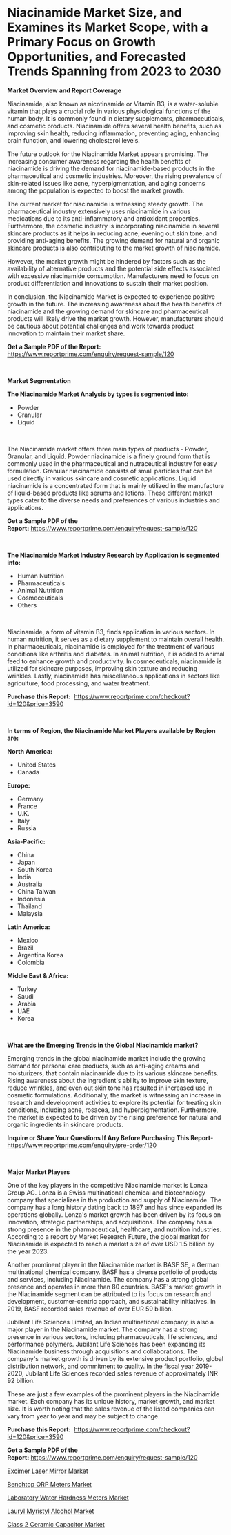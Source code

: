 <p><h1>Niacinamide Market Size, and Examines its Market Scope, with a Primary Focus on Growth Opportunities, and Forecasted Trends Spanning from 2023 to 2030</h1></p><p><strong>Market Overview and Report Coverage</strong></p>
<p><p>Niacinamide, also known as nicotinamide or Vitamin B3, is a water-soluble vitamin that plays a crucial role in various physiological functions of the human body. It is commonly found in dietary supplements, pharmaceuticals, and cosmetic products. Niacinamide offers several health benefits, such as improving skin health, reducing inflammation, preventing aging, enhancing brain function, and lowering cholesterol levels.</p><p>The future outlook for the Niacinamide Market appears promising. The increasing consumer awareness regarding the health benefits of niacinamide is driving the demand for niacinamide-based products in the pharmaceutical and cosmetic industries. Moreover, the rising prevalence of skin-related issues like acne, hyperpigmentation, and aging concerns among the population is expected to boost the market growth.</p><p>The current market for niacinamide is witnessing steady growth. The pharmaceutical industry extensively uses niacinamide in various medications due to its anti-inflammatory and antioxidant properties. Furthermore, the cosmetic industry is incorporating niacinamide in several skincare products as it helps in reducing acne, evening out skin tone, and providing anti-aging benefits. The growing demand for natural and organic skincare products is also contributing to the market growth of niacinamide.</p><p>However, the market growth might be hindered by factors such as the availability of alternative products and the potential side effects associated with excessive niacinamide consumption. Manufacturers need to focus on product differentiation and innovations to sustain their market position.</p><p>In conclusion, the Niacinamide Market is expected to experience positive growth in the future. The increasing awareness about the health benefits of niacinamide and the growing demand for skincare and pharmaceutical products will likely drive the market growth. However, manufacturers should be cautious about potential challenges and work towards product innovation to maintain their market share.</p></p>
<p><strong>Get a Sample PDF of the Report:</strong> <a href="https://www.reportprime.com/enquiry/request-sample/120">https://www.reportprime.com/enquiry/request-sample/120</a></p>
<p>&nbsp;</p>
<p><strong>Market Segmentation</strong></p>
<p><strong>The Niacinamide Market Analysis by types is segmented into:</strong></p>
<p><ul><li>Powder</li><li>Granular</li><li>Liquid</li></ul></p>
<p>&nbsp;</p>
<p><p>The Niacinamide market offers three main types of products - Powder, Granular, and Liquid. Powder niacinamide is a finely ground form that is commonly used in the pharmaceutical and nutraceutical industry for easy formulation. Granular niacinamide consists of small particles that can be used directly in various skincare and cosmetic applications. Liquid niacinamide is a concentrated form that is mainly utilized in the manufacture of liquid-based products like serums and lotions. These different market types cater to the diverse needs and preferences of various industries and applications.</p></p>
<p><strong>Get a Sample PDF of the Report:</strong>&nbsp;<a href="https://www.reportprime.com/enquiry/request-sample/120">https://www.reportprime.com/enquiry/request-sample/120</a></p>
<p>&nbsp;</p>
<p><strong>The Niacinamide Market Industry Research by Application is segmented into:</strong></p>
<p><ul><li>Human Nutrition</li><li>Pharmaceuticals</li><li>Animal Nutrition</li><li>Cosmeceuticals</li><li>Others</li></ul></p>
<p>&nbsp;</p>
<p><p>Niacinamide, a form of vitamin B3, finds application in various sectors. In human nutrition, it serves as a dietary supplement to maintain overall health. In pharmaceuticals, niacinamide is employed for the treatment of various conditions like arthritis and diabetes. In animal nutrition, it is added to animal feed to enhance growth and productivity. In cosmeceuticals, niacinamide is utilized for skincare purposes, improving skin texture and reducing wrinkles. Lastly, niacinamide has miscellaneous applications in sectors like agriculture, food processing, and water treatment.</p></p>
<p><strong>Purchase this Report:</strong>&nbsp; <a href="https://www.reportprime.com/checkout?id=120&price=3590">https://www.reportprime.com/checkout?id=120&price=3590</a></p>
<p>&nbsp;</p>
<p><strong>In terms of Region, the Niacinamide Market Players available by Region are:</strong></p>
<p>
    <p> <strong> North America: </strong>
        <ul>
            <li>United States</li>
            <li>Canada</li>
        </ul>
        </p> 
    <p> <strong> Europe: </strong>
        <ul>
            <li>Germany</li>
            <li>France</li>
            <li>U.K.</li>
            <li>Italy</li>
            <li>Russia</li>
        </ul>
        </p> 
    <p> <strong> Asia-Pacific: </strong>
        <ul>
            <li>China</li>
            <li>Japan</li>
            <li>South Korea</li>
            <li>India</li>
            <li>Australia</li>
            <li>China Taiwan</li>
            <li>Indonesia</li>
            <li>Thailand</li>
            <li>Malaysia</li>
        </ul>
        </p> 
    <p> <strong> Latin America: </strong>
        <ul>
            <li>Mexico</li>
            <li>Brazil</li>
            <li>Argentina Korea</li>
            <li>Colombia</li>
        </ul>
        </p> 
    <p> <strong> Middle East & Africa: </strong>
        <ul>
            <li>Turkey</li>
            <li>Saudi</li>
            <li>Arabia</li>
            <li>UAE</li>
            <li>Korea</li>
        </ul>
    </p>
    </p>
<p>&nbsp;</p>
<p><strong>What are the Emerging Trends in the Global Niacinamide market?</strong></p>
<p><p>Emerging trends in the global niacinamide market include the growing demand for personal care products, such as anti-aging creams and moisturizers, that contain niacinamide due to its various skincare benefits. Rising awareness about the ingredient's ability to improve skin texture, reduce wrinkles, and even out skin tone has resulted in increased use in cosmetic formulations. Additionally, the market is witnessing an increase in research and development activities to explore its potential for treating skin conditions, including acne, rosacea, and hyperpigmentation. Furthermore, the market is expected to be driven by the rising preference for natural and organic ingredients in skincare products.</p></p>
<p><strong>Inquire or Share Your Questions If Any Before Purchasing This Report</strong>- <a href="https://www.reportprime.com/enquiry/pre-order/120">https://www.reportprime.com/enquiry/pre-order/120</a></p>
<p>&nbsp;</p>
<p><strong>Major Market Players</strong></p>
<p><p>One of the key players in the competitive Niacinamide market is Lonza Group AG. Lonza is a Swiss multinational chemical and biotechnology company that specializes in the production and supply of Niacinamide. The company has a long history dating back to 1897 and has since expanded its operations globally. Lonza's market growth has been driven by its focus on innovation, strategic partnerships, and acquisitions. The company has a strong presence in the pharmaceutical, healthcare, and nutrition industries. According to a report by Market Research Future, the global market for Niacinamide is expected to reach a market size of over USD 1.5 billion by the year 2023.</p><p>Another prominent player in the Niacinamide market is BASF SE, a German multinational chemical company. BASF has a diverse portfolio of products and services, including Niacinamide. The company has a strong global presence and operates in more than 80 countries. BASF's market growth in the Niacinamide segment can be attributed to its focus on research and development, customer-centric approach, and sustainability initiatives. In 2019, BASF recorded sales revenue of over EUR 59 billion.</p><p>Jubilant Life Sciences Limited, an Indian multinational company, is also a major player in the Niacinamide market. The company has a strong presence in various sectors, including pharmaceuticals, life sciences, and performance polymers. Jubilant Life Sciences has been expanding its Niacinamide business through acquisitions and collaborations. The company's market growth is driven by its extensive product portfolio, global distribution network, and commitment to quality. In the fiscal year 2019-2020, Jubilant Life Sciences recorded sales revenue of approximately INR 92 billion.</p><p>These are just a few examples of the prominent players in the Niacinamide market. Each company has its unique history, market growth, and market size. It is worth noting that the sales revenue of the listed companies can vary from year to year and may be subject to change.</p></p>
<p><strong>Purchase this Report:</strong>&nbsp;&nbsp;<a href="https://www.reportprime.com/checkout?id=120&price=3590">https://www.reportprime.com/checkout?id=120&price=3590</a></p>
<p></p>
<p><strong>Get a Sample PDF of the Report:</strong>&nbsp;<a href="https://www.reportprime.com/enquiry/request-sample/120">https://www.reportprime.com/enquiry/request-sample/120</a></p>
<p><p><a href="https://medium.com/@luispacocha/excimer-laser-mirror-market-size-market-outlook-and-market-forecast-2023-to-2030-10ae3b8f66e8">Excimer Laser Mirror Market</a></p><p><a href="https://www.linkedin.com/pulse/decoding-benchtop-orp-meters-market-deep-dive-latest-trends-beole/">Benchtop ORP Meters Market</a></p><p><a href="https://www.linkedin.com/pulse/laboratory-water-hardness-meters-market-research-report-cwide/">Laboratory Water Hardness Meters Market</a></p><p><a href="https://github.com/RoccoManning/Market-Research-Report-List-2/blob/main/lauryl-myristyl-alcohol-market.md">Lauryl Myristyl Alcohol Market</a></p><p><a href="https://medium.com/@s40138378/class-2-ceramic-capacitor-nbsp-market-focuses-on-market-share-size-and-projected-forecast-till-ed08bce79543">Class 2 Ceramic Capacitor Market</a></p></p>
